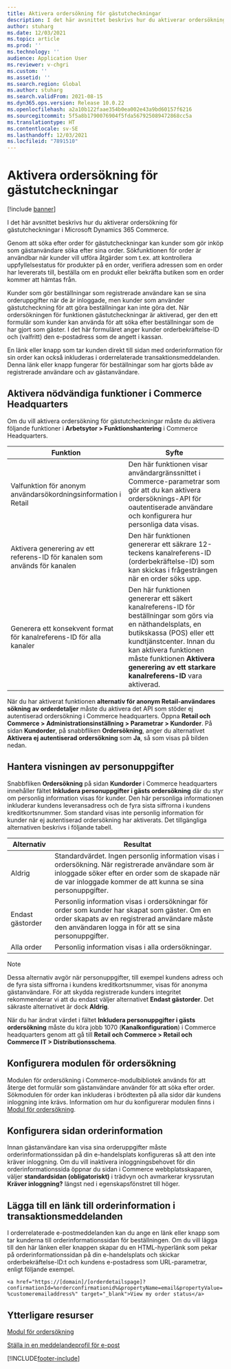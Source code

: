 ```yaml
---
title: Aktivera ordersökning för gästutcheckningar
description: I det här avsnittet beskrivs hur du aktiverar ordersökning för gästutcheckningar i Microsoft Dynamics 365 Commerce.
author: stuharg
ms.date: 12/03/2021
ms.topic: article
ms.prod: ''
ms.technology: ''
audience: Application User
ms.reviewer: v-chgri
ms.custom: ''
ms.assetid: ''
ms.search.region: Global
ms.author: stuharg
ms.search.validFrom: 2021-08-15
ms.dyn365.ops.version: Release 10.0.22
ms.openlocfilehash: a2a10b122faae354b0ea002e43a9bd60157f6216
ms.sourcegitcommit: 5f5a8b1790076904f5fda567925089472868cc5a
ms.translationtype: HT
ms.contentlocale: sv-SE
ms.lasthandoff: 12/03/2021
ms.locfileid: "7891510"
---
```

# <a name="enable-order-lookup-for-guest-checkouts"></a>Aktivera ordersökning för gästutcheckningar

[!include [banner](includes/banner.md)]

I det här avsnittet beskrivs hur du aktiverar ordersökning för gästutcheckningar i Microsoft Dynamics 365 Commerce.

Genom att söka efter order för gästutcheckningar kan kunder som gör inköp som gästanvändare söka efter sina order. Sökfunktionen för order är användbar när kunder vill utföra åtgärder som t.ex. att kontrollera uppfyllelsestatus för produkter på en order, verifiera adressen som en order har levererats till, beställa om en produkt eller bekräfta butiken som en order kommer att hämtas från.

Kunder som gör beställningar som registrerade användare kan se sina orderuppgifter när de är inloggade, men kunder som använder gästutcheckning för att göra beställningar kan inte göra det. När ordersökningen för funktionen gästutcheckningar är aktiverad, ger den ett formulär som kunder kan använda för att söka efter beställningar som de har gjort som gäster. I det här formuläret anger kunder orderbekräftelse-ID och (valfritt) den e-postadress som de angett i kassan.

En länk eller knapp som tar kunden direkt till sidan med orderinformation för sin order kan också inkluderas i orderrelaterade transaktionsmeddelanden. Denna länk eller knapp fungerar för beställningar som har gjorts både av registrerade användare och av gästanvändare.

## <a name="turn-on-necessary-features-in-commerce-headquarters"></a>Aktivera nödvändiga funktioner i Commerce Headquarters

Om du vill aktivera ordersökning för gästutcheckningar måste du aktivera följande funktioner i **Arbetsytor \> Funktionshantering** i Commerce Headquarters.

| Funktion | Syfte |
|---------|---------|
| Valfunktion för anonym användarsökordningsinformation i Retail | Den här funktionen visar användargränssnittet i Commerce-parametrar som gör att du kan aktivera ordersöknings-API för oautentiserade användare och konfigurera hur personliga data visas. |
| Aktivera generering av ett referens-ID för kanalen som används för kanalen | Den här funktionen genererar ett säkrare 12-teckens kanalreferens-ID (orderbekräftelse-ID) som kan skickas i frågesträngen när en order söks upp. |
| Generera ett konsekvent format för kanalreferens-ID för alla kanaler | Den här funktionen genererar ett säkert kanalreferens-ID för beställningar som görs via en näthandelsplats, en butikskassa (POS) eller ett kundtjänstcenter. Innan du kan aktivera funktionen måste funktionen **Aktivera generering av ett starkare kanalreferens-ID** vara aktiverad. |

När du har aktiverat funktionen **alternativ för anonym Retail-användares sökning av orderdetaljer** måste du aktivera det API som stöder ej autentiserad ordersökning i Commerce headquarters. Öppna **Retail och Commerce \> Administrationsinställning \> Parametrar \> Kundorder**. På sidan **Kundorder**, på snabbfliken **Ordersökning**, anger du alternativet **Aktivera ej autentiserad ordersökning** som **Ja**, så som visas på bilden nedan.

## <a name="manage-the-display-of-personal-data"></a>Hantera visningen av personuppgifter

Snabbfliken **Ordersökning** på sidan **Kundorder** i Commerce headquarters innehåller fältet **Inkludera personuppgifter i gästs ordersökning** där du styr om personlig information visas för kunder. Den här personliga informationen inkluderar kundens leveransadress och de fyra sista siffrorna i kundens kreditkortsnummer. Som standard visas inte personlig information för kunder när ej autentiserad ordersökning har aktiverats. Det tillgängliga alternativen beskrivs i följande tabell.

| Alternativ | Resultat |
|--------|--------|
| Aldrig | Standardvärdet. Ingen personlig information visas i ordersökning. När registrerade användare som är inloggade söker efter en order som de skapade när de var inloggade kommer de att kunna se sina personuppgifter. |
| Endast gästorder | Personlig information visas i ordersökningar för order som kunder har skapat som gäster. Om en order skapats av en registrerad användare måste den användaren logga in för att se sina personuppgifter. |
| Alla order | Personlig information visas i alla ordersökningar. |

> [!NOTE]
> Dessa alternativ avgör när personuppgifter, till exempel kundens adress och de fyra sista siffrorna i kundens kreditkortsnummer, visas för anonyma gästanvändare. För att skydda registrerade kunders integritet rekommenderar vi att du endast väljer alternativet **Endast gästorder**. Det säkraste alternativet är dock **Aldrig**.

När du har ändrat värdet i fältet **Inkludera personuppgifter i gästs ordersökning** måste du köra jobb 1070 (**Kanalkonfiguration**) i Commerce headquarters genom att gå till **Retail och Commerce \> Retail och Commerce IT \> Distributionsschema**.

## <a name="configure-the-order-lookup-module"></a>Konfigurera modulen för ordersökning

Modulen för ordersökning i Commerce-modulbibliotek används för att återge det formulär som gästanvändare använder för att söka efter order. Sökmodulen för order kan inkluderas i brödtexten på alla sidor där kundens inloggning inte krävs. Information om hur du konfigurerar modulen finns i [Modul för ordersökning](order-lookup-module.md).

## <a name="configure-the-order-details-page"></a>Konfigurera sidan orderinformation

Innan gästanvändare kan visa sina orderuppgifter måste orderinformationssidan på din e-handelsplats konfigureras så att den inte kräver inloggning. Om du vill inaktivera inloggningsbehovet för din orderinformationssida öppnar du sidan i Commerce webbplatsskaparen, väljer **standardsidan (obligatoriskt)** i trädvyn och avmarkerar kryssrutan **Kräver inloggning?** längst ned i egenskapsfönstret till höger.

## <a name="add-a-link-to-order-details-in-transactional-emails"></a>Lägga till en länk till orderinformation i transaktionsmeddelanden

I orderrelaterade e-postmeddelanden kan du ange en länk eller knapp som tar kunderna till orderinformationssidan för beställningen. Om du vill lägga till den här länken eller knappen skapar du en HTML-hyperlänk som pekar på orderinformationssidan på din e-handelsplats och skickar orderbekräftelse-ID:t och kundens e-postadress som URL-parametrar, enligt följande exempel.

`<a href="https://[domain]/[orderdetailspage]?confirmationId=%orderconfirmationid%&propertyName=email&propertyValue=%customeremailaddress%" target="_blank">View my order status</a>`

## <a name="additional-resources"></a>Ytterligare resurser

[Modul för ordersökning](order-lookup-module.md)

[Ställa in en meddelandeprofil för e-post](email-notification-profiles.md)

[!INCLUDE[footer-include](../includes/footer-banner.md)]
